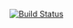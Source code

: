 [![Build Status](https://travis-ci.org/AnzhelikaLisenkova/lab07.svg?branch=master)](https://travis-ci.org/AnzhelikaLisenkova/lab07)
